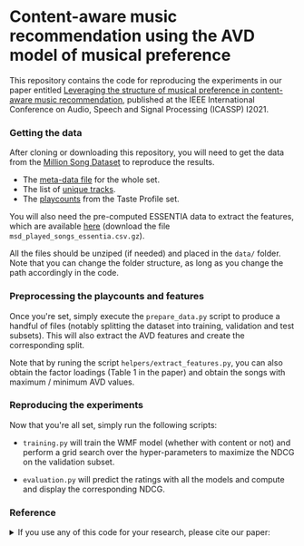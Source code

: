 #  Content-aware music recommendation using the AVD model of musical preference

This repository contains the code for reproducing the experiments in our paper entitled [Leveraging the structure of musical preference in content-aware music recommendation](https://arxiv.org/abs/2010.00392), published at the IEEE International Conference on Audio, Speech and Signal Processing (ICASSP) I2021.

### Getting the data

After cloning or downloading this repository, you will need to get the data from the [Million Song Dataset](http://millionsongdataset.com/) to reproduce the results.

* The [meta-data file](http://millionsongdataset.com/sites/default/files/AdditionalFiles/track_metadata.db) for the whole set.
* The list of [unique tracks](http://millionsongdataset.com/sites/default/files/AdditionalFiles/unique_tracks.txt).
* The [playcounts](http://millionsongdataset.com/sites/default/files/challenge/train_triplets.txt.zip) from the Taste Profile set.

You will also need the pre-computed ESSENTIA data to extract the features, which are available [here](https://zenodo.org/record/3860557#.X5BuHJ1fg5m) (download the file `msd_played_songs_essentia.csv.gz`).

All the files should be unziped (if needed) and placed in the `data/` folder.
Note that you can change the folder structure, as long as you change the path accordingly in the code.

### Preprocessing the playcounts and features

Once you're set, simply execute the `prepare_data.py` script to produce a handful of files (notably splitting the dataset into training, validation and test subsets).
This will also extract the AVD features and create the corresponding split. 

Note that by runing the script `helpers/extract_features.py`, you can also obtain the factor loadings (Table 1 in the paper) and obtain the songs with maximum / minimum AVD values.


### Reproducing the experiments

Now that you're all set, simply run the following scripts:

- `training.py` will train the WMF model (whether with content or not) and perform a grid search over the hyper-parameters to maximize the NDCG on the validation subset.

- `evaluation.py` will predict the ratings with all the models and compute and display the corresponding NDCG.

### Reference

<details><summary>If you use any of this code for your research, please cite our paper:</summary>
  
```latex
@inproceedings{Magron2021,  
  author={P. Magron and C. F{\'e}votte},  
  title={Leveraging the structure of musical preference in content-aware music recommendation},  
  booktitle={Proc. IEEE International Conference on Acoustics, Speech and Signal Processing (ICASSP)},  
  year={2021},
  month={June}
}
```

Also note that part of this code is taken from the  [content_wmf](https://github.com/dawenl/content_wmf) repository.
Please consider citing the corresponding paper:

  
```latex
@inproceedings{Liang2015,
    author = {Liang, D. and Zhan, M. and Ellis, D.},
    title = {Content-aware collaborative music recommendation using pre-trained neural networks},
    booktitle = {Proc. International Society for Music Information Retrieval Conference (ISMIR)},
    year = {2015},
    month = {October}
}
```

</p>
</details>
